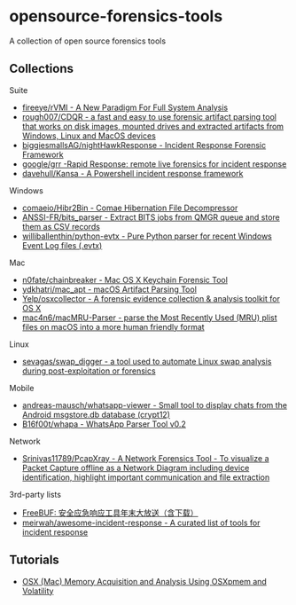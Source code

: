 # opensource-forensics-tools

A collection of open source forensics tools

## Collections

Suite

* [fireeye/rVMI - A New Paradigm For Full System Analysis](https://github.com/fireeye/rVMI)
* [rough007/CDQR - a fast and easy to use forensic artifact parsing tool that works on disk images, mounted drives and extracted artifacts from Windows, Linux and MacOS devices](https://github.com/rough007/CDQR)
* [biggiesmallsAG/nightHawkResponse - Incident Response Forensic Framework](https://github.com/biggiesmallsAG/nightHawkResponse)
* [google/grr -Rapid Response: remote live forensics for incident response](https://github.com/google/grr)
* [davehull/Kansa - A Powershell incident response framework](https://github.com/davehull/Kansa)

Windows

* [comaeio/Hibr2Bin - Comae Hibernation File Decompressor](https://github.com/comaeio/Hibr2Bin)
* [ANSSI-FR/bits_parser - Extract BITS jobs from QMGR queue and store them as CSV records](https://github.com/ANSSI-FR/bits_parser)
* [williballenthin/python-evtx - Pure Python parser for recent Windows Event Log files (.evtx)](https://github.com/williballenthin/python-evtx/blob/master/scripts/evtx_dump.py)

Mac

* [n0fate/chainbreaker - Mac OS X Keychain Forensic Tool](https://github.com/n0fate/chainbreaker)
* [ydkhatri/mac_apt - macOS Artifact Parsing Tool](https://github.com/ydkhatri/mac_apt)
* [Yelp/osxcollector - A forensic evidence collection & analysis toolkit for OS X](https://github.com/Yelp/osxcollector)
* [mac4n6/macMRU-Parser - parse the Most Recently Used (MRU) plist files on macOS into a more human friendly format](https://github.com/mac4n6/macMRU-Parser)

Linux

* [sevagas/swap_digger - a tool used to automate Linux swap analysis during post-exploitation or forensics](https://github.com/sevagas/swap_digger)

Mobile

* [andreas-mausch/whatsapp-viewer - Small tool to display chats from the Android msgstore.db database (crypt12)](https://github.com/andreas-mausch/whatsapp-viewer)
* [B16f00t/whapa - WhatsApp Parser Tool v0.2](https://github.com/B16f00t/whapa)

Network

* [Srinivas11789/PcapXray - A Network Forensics Tool - To visualize a Packet Capture offline as a Network Diagram including device identification, highlight important communication and file extraction](https://github.com/Srinivas11789/PcapXray)

3rd-party lists

* [FreeBUF: 安全应急响应工具年末大放送（含下载）](http://www.freebuf.com/sectool/87400.html)
* [meirwah/awesome-incident-response - A curated list of tools for incident response](https://github.com/meirwah/awesome-incident-response)

## Tutorials

* [OSX (Mac) Memory Acquisition and Analysis Using OSXpmem and Volatility](https://ponderthebits.com/2017/02/osx-mac-memory-acquisition-and-analysis-using-osxpmem-and-volatility/)
